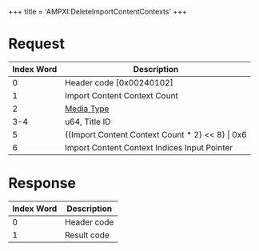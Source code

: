 +++
title = 'AMPXI:DeleteImportContentContexts'
+++

# Request

| Index Word | Description                                            |
|------------|--------------------------------------------------------|
| 0          | Header code \[0x00240102\]                             |
| 1          | Import Content Context Count                           |
| 2          | [Media Type](Filesystem_services#MediaType "wikilink") |
| 3-4        | u64, Title ID                                          |
| 5          | ((Import Content Context Count \* 2) \<\< 8) \| 0x6    |
| 6          | Import Content Context Indices Input Pointer           |

# Response

| Index Word | Description |
|------------|-------------|
| 0          | Header code |
| 1          | Result code |